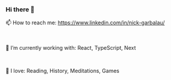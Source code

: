 ### Hi there 👋

📫 How to reach me: https://www.linkedin.com/in/nick-garbalau/

<br>

🔭 I’m currently working with: React, TypeScript, Next

<br>

🌱 I love: Reading, History, Meditations, Games

<br>

<!--
**garbalau-github/garbalau-github** is a ✨ _special_ ✨ repository because its `README.md` (this file) appears on your GitHub profile.

Here are some ideas to get you started:

- 🔭 I’m currently working on ...
- 🌱 I’m currently learning ...
- 👯 I’m looking to collaborate on ...
- 🤔 I’m looking for help with ...
- 💬 Ask me about ...
- 📫 How to reach me: ...
- 😄 Pronouns: ...
- ⚡ Fun fact: ...
-->
